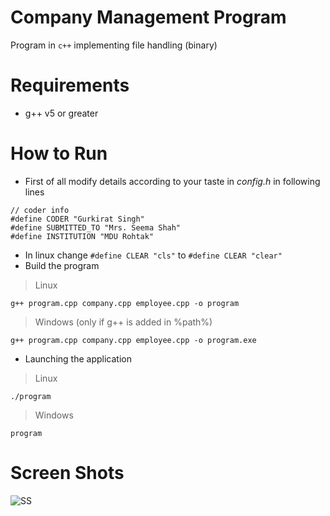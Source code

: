 # Company Management Program
Program in `c++` implementing file handling (binary)

# Requirements
+ g++ v5 or greater

# How to Run
+ First of all modify details according to your taste in _config.h_ in following lines
```
// coder info
#define CODER "Gurkirat Singh"
#define SUBMITTED_TO "Mrs. Seema Shah"
#define INSTITUTION "MDU Rohtak"
```
+ In linux change `#define CLEAR "cls"` to `#define CLEAR "clear"`
+ Build the program
> Linux

```
g++ program.cpp company.cpp employee.cpp -o program
```

> Windows  (only if g++ is added in %path%)

```
g++ program.cpp company.cpp employee.cpp -o program.exe
```

+ Launching the application
> Linux

```
./program
```

> Windows

```
program
```


# Screen Shots
![SS](https://github.com/tbhaxor/educational_projects/blob/master/CPP_AND_FILE_HANDLING/COMPANY_MANAGEMENT_PROGRAM/ss.PNG)
